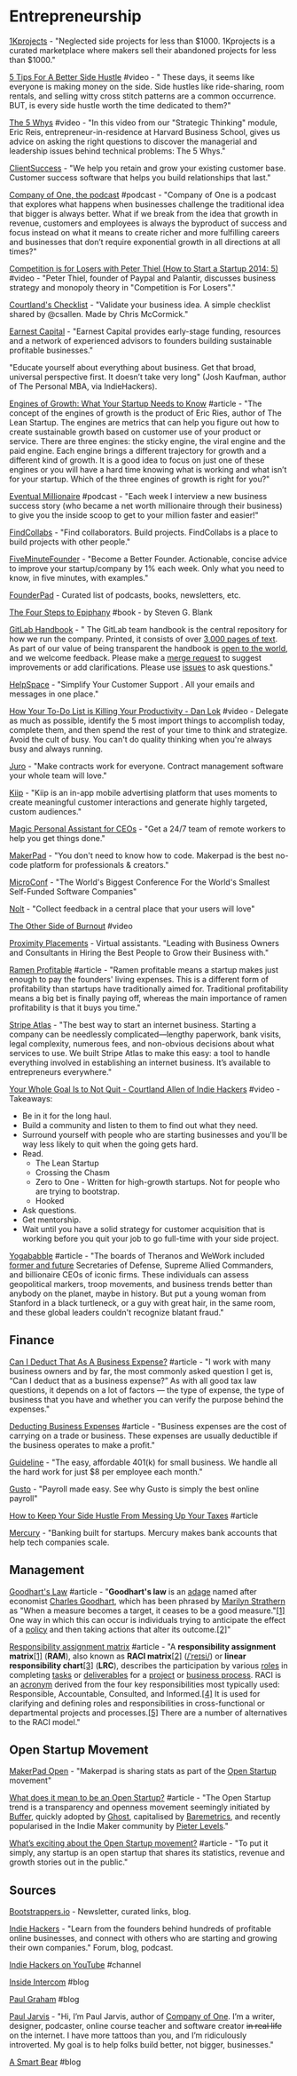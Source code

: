 # Entrepreneurship

[1Kprojects](https://1kprojects.com/) - "Neglected side projects for less than $1000. 1Kprojects is a curated marketplace where makers sell their abandoned projects for less than $1000."

[5 Tips For A Better Side Hustle](https://www.youtube.com/watch?v=U1IvJClaqNI) \#video - "These days, it seems like everyone is making money on the side. Side hustles like ride-sharing, room rentals, and selling witty cross stitch patterns are a common occurrence. BUT, is every side hustle worth the time dedicated to them?"

[The 5 Whys](https://www.youtube.com/watch?v=dkuNImX8Jdo) \#video - "In this video from our "Strategic Thinking" module, Eric Reis, entrepreneur-in-residence at Harvard Business School, gives us advice on asking the right questions to discover the managerial and leadership issues behind technical problems: The 5 Whys."

[ClientSuccess](https://www.clientsuccess.com/) - "We help you retain and grow your existing customer base. Customer success software that helps you build relationships that last."

[Company of One, the podcast](https://ofone.co/company-of-one-podcast/) \#podcast - "Company of One is a podcast that explores what happens when businesses challenge the traditional idea that bigger is always better. What if we break from the idea that growth in revenue, customers and employees is always the byproduct of success and focus instead on what it means to create richer and more fulfilling careers and businesses that don’t require exponential growth in all directions at all times?"

[Competition is for Losers with Peter Thiel \(How to Start a Startup 2014: 5\)](https://www.youtube.com/watch?v=3Fx5Q8xGU8k&feature=youtu.be) \#video - "Peter Thiel, founder of Paypal and Palantir, discusses business strategy and monopoly theory in "Competition is For Losers"."

[Courtland's Checklist](https://courtlandschecklist.com/) - "Validate your business idea. A simple checklist shared by @csallen. Made by Chris McCormick."

[Earnest Capital](https://earnestcapital.com/) - "Earnest Capital provides early-stage funding, resources and a network of experienced advisors to founders building sustainable profitable businesses."

"Educate yourself about everything about business. Get that broad, universal perspective first. It doesn’t take very long" \(Josh Kaufman, author of The Personal MBA, via IndieHackers\).

[Engines of Growth: What Your Startup Needs to Know](https://brandcave.co/blog/engines-of-growth/#:~:text=The%20concept%20of%20the%20engines%20of%20growth%20is,engine%2C%20the%20viral%20engine%20and%20the%20paid%20engine.) \#article - "The concept of the engines of growth is the product of Eric Ries, author of The Lean Startup. The engines are metrics that can help you figure out how to create sustainable growth based on customer use of your product or service. There are three engines: the sticky engine, the viral engine and the paid engine. Each engine brings a different trajectory for growth and a different kind of growth. It is a good idea to focus on just one of these engines or you will have a hard time knowing what is working and what isn’t for your startup. Which of the three engines of growth is right for you?"

[Eventual Millionaire](https://eventualmillionaire.com/) \#podcast - "Each week I interview a new business success story \(who became a net worth millionaire through their business\) to give you the inside scoop to get to your million faster and easier!"

[FindCollabs](https://findcollabs.com/) - "Find collaborators. Build projects. FindCollabs is a place to build projects with other people."

[FiveMinuteFounder](https://www.fiveminutefounder.com/index.html) - "Become a Better Founder. Actionable, concise advice to improve your startup/company by 1% each week. Only what you need to know, in five minutes, with examples."

[FounderPad](https://www.founderpad.co/) - Curated list of podcasts, books, newsletters, etc.

[The Four Steps to Epiphany](https://web.stanford.edu/group/e145/cgi-bin/winter/drupal/upload/handouts/Four_Steps.pdf) \#book - by Steven G. Blank

[GitLab Handbook](https://about.gitlab.com/handbook/) - " The GitLab team handbook is the central repository for how we run the company. Printed, it consists of over [3,000 pages of text](https://about.gitlab.com/handbook/about/#count-handbook-pages). As part of our value of being transparent the handbook is [open to the world](https://gitlab.com/gitlab-com/www-gitlab-com/tree/master/source/handbook), and we welcome feedback. Please make a [merge request](https://gitlab.com/gitlab-com/www-gitlab-com/merge_requests) to suggest improvements or add clarifications. Please use [issues](https://gitlab.com/gitlab-com/www-gitlab-com/issues) to ask questions."

[HelpSpace](https://helpspace.io/) - "Simplify Your Customer Support. All your emails and messages in one place."

[How Your To-Do List is Killing Your Productivity - Dan Lok](https://www.youtube.com/watch?v=HGk3tmodKDE) \#video - Delegate as much as possible, identify the 5 most import things to accomplish today, complete them, and then spend the rest of your time to think and strategize. Avoid the cult of busy. You can't do quality thinking when you're always busy and always running.

[Juro](https://juro.com) - "Make contracts work for everyone. Contract management software your whole team will love."

[Kiip](https://www.kiip.me/) - "Kiip is an in-app mobile advertising platform that uses moments to create meaningful customer interactions and generate highly targeted, custom audiences."

[Magic Personal Assistant for CEOs](https://getmagic.com/) - "Get a 24/7 team of remote workers to help you get things done."

[MakerPad](https://www.makerpad.co/) - "You don't need to know how to code. Makerpad is the best no-code platform for professionals & creators."

[MicroConf](https://www.microconf.com/) - "The World's Biggest Conference For the World's Smallest Self-Funded Software Companies"

[Nolt](https://nolt.io/) - "Collect feedback in a central place that your users will love"

[The Other Side of Burnout](https://www.youtube.com/watch?v=zHMfmcIWXT8) \#video

[Proximity Placements](https://proximityplacements.com/) - Virtual assistants. "Leading with Business Owners and Consultants in Hiring the Best People to Grow their Business with."

[Ramen Profitable](http://www.paulgraham.com/ramenprofitable.html) \#article - "Ramen profitable means a startup makes just enough to pay the founders' living expenses. This is a different form of profitability than startups have traditionally aimed for. Traditional profitability means a big bet is finally paying off, whereas the main importance of ramen profitability is that it buys you time."

[Stripe Atlas](https://stripe.com/atlas) - "The best way to start an internet business. Starting a company can be needlessly complicated—lengthy paperwork, bank visits, legal complexity, numerous fees, and non-obvious decisions about what services to use. We built Stripe Atlas to make this easy: a tool to handle everything involved in establishing an internet business. It’s available to entrepreneurs everywhere."

[Your Whole Goal Is to Not Quit - Courtland Allen of Indie Hackers](https://www.youtube.com/watch?v=HR4nKgDnPHs) \#video  - Takeaways: 

* Be in it for the long haul. 
* Build a community and listen to them to find out what they need. 
* Surround yourself with people who are starting businesses and you'll be way less likely to quit when the going gets hard. 
* Read.
  * The Lean Startup
  * Crossing the Chasm
  * Zero to One - Written for high-growth startups. Not for people who are trying to bootstrap.
  * Hooked
* Ask questions. 
* Get mentorship.
* Wait until you have a solid strategy for customer acquisition that is working before you quit your job to go full-time with your side project.

[Yogababble](https://www.profgalloway.com/yogababble) \#article - "The boards of Theranos and WeWork included [former and future](https://www.businessinsider.com/theranos-former-board-members-henry-kissinger-george-shultz-james-mattis-2019-3) Secretaries of Defense, Supreme Allied Commanders, and billionaire CEOs of iconic firms. These individuals can assess geopolitical markers, troop movements, and business trends better than anybody on the planet, maybe in history. But put a young woman from Stanford in a black turtleneck, or a guy with great hair, in the same room, and these global leaders couldn't recognize blatant fraud."

## Finance

[Can I Deduct That As A Business Expense?](https://www.forbes.com/sites/brianthompson1/2019/03/17/can-i-deduct-that-as-a-business-expense/#39639ab66a15) \#article - "I work with many business owners and by far, the most commonly asked question I get is, “Can I deduct that as a business expense?” As with all good tax law questions, it depends on a lot of factors — the type of expense, the type of business that you have and whether you can verify the purpose behind the expenses."

[Deducting Business Expenses](https://www.irs.gov/businesses/small-businesses-self-employed/deducting-business-expenses) \#article - "Business expenses are the cost of carrying on a trade or business. These expenses are usually deductible if the business operates to make a profit."

[Guideline](https://www.guideline.com/) - "The easy, affordable 401\(k\) for small business. We handle all the hard work for just $8 per employee each month."

[Gusto](https://gusto.com/product/payroll) - "Payroll made easy. See why Gusto is simply the best online payroll"

[How to Keep Your Side Hustle From Messing Up Your Taxes](https://www.daveramsey.com/blog/side-hustle-taxes?utm_source=cnl&utm_medium=email&utm_content=3.15_cnl_blog_elp_tax_control&utm_term=elp_bu&utm_campaign=cnl_newsletter&utm_id=cnl_newsletter&cd17=B2C_DR_CNL_DRCOM-6654_SegE_CNL_200315&email_id=3135022) \#article

[Mercury](https://mercury.co) - "Banking built for startups. Mercury makes bank accounts that help tech companies scale.

## Management

[Goodhart's Law](https://en.wikipedia.org/wiki/Goodhart's_law) \#article - "**Goodhart's law** is an [adage](https://en.wikipedia.org/wiki/Adage) named after economist [Charles Goodhart](https://en.wikipedia.org/wiki/Charles_Goodhart), which has been phrased by [Marilyn Strathern](https://en.wikipedia.org/wiki/Marilyn_Strathern) as "When a measure becomes a target, it ceases to be a good measure."[\[1\]](https://en.wikipedia.org/wiki/Goodhart's_law#cite_note-1) One way in which this can occur is individuals trying to anticipate the effect of a [policy](https://en.wikipedia.org/wiki/Policy) and then taking actions that alter its outcome.[\[2\]](https://en.wikipedia.org/wiki/Goodhart's_law#cite_note-2)"

[Responsibility assignment matrix](https://en.wikipedia.org/wiki/Responsibility_assignment_matrix) \#article - "A **responsibility assignment matrix**[\[1\]](https://en.wikipedia.org/wiki/Responsibility_assignment_matrix#cite_note-pmbok-1) \(**RAM**\), also known as **RACI matrix**[\[2\]](https://en.wikipedia.org/wiki/Responsibility_assignment_matrix#cite_note-2) \([/ˈreɪsi/](https://en.wikipedia.org/wiki/Help:IPA/English)\) or **linear responsibility chart**[\[3\]](https://en.wikipedia.org/wiki/Responsibility_assignment_matrix#cite_note-3) \(**LRC**\), describes the participation by various [roles](https://en.wikipedia.org/wiki/Role) in completing [tasks](https://en.wikipedia.org/wiki/Task_%28project_management%29) or [deliverables](https://en.wikipedia.org/wiki/Deliverable) for a [project](https://en.wikipedia.org/wiki/Project) or [business process](https://en.wikipedia.org/wiki/Business_process). RACI is an [acronym](https://en.wikipedia.org/wiki/Acronym) derived from the four key responsibilities most typically used: Responsible, Accountable, Consulted, and Informed.[\[4\]](https://en.wikipedia.org/wiki/Responsibility_assignment_matrix#cite_note-slaguide-4) It is used for clarifying and defining roles and responsibilities in cross-functional or departmental projects and processes.[\[5\]](https://en.wikipedia.org/wiki/Responsibility_assignment_matrix#cite_note-babok-5) There are a number of alternatives to the RACI model."

## Open Startup Movement

[MakerPad Open](https://www.makerpad.co/open) - "Makerpad is sharing stats as part of the [Open Startup](https://twitter.com/levelsio/status/968219339588493312) movement"

[What does it mean to be an Open Startup?](https://hackernoon.com/what-does-it-mean-to-be-an-open-startup-f4446984189) \#article - "The Open Startup trend is a transparency and openness movement seemingly initiated by [Buffer](https://buffer.com/transparency), quickly adopted by [Ghost](https://ghost.org/open/), capitalised by [Baremetrics](https://demo.baremetrics.com/), and recently popularised in the Indie Maker community by [Pieter Levels](http://open-startup.com/)."

[What’s exciting about the Open Startup movement?](https://blog.productdisrupt.com/whats-exciting-about-the-open-startup-movement-729aaa11b107) \#article - "To put it simply, any startup is an open startup that shares its statistics, revenue and growth stories out in the public."

## Sources

[Bootstrappers.io](https://bootstrappers.io/) - Newsletter, curated links, blog.

[Indie Hackers](https://www.indiehackers.com/) - "Learn from the founders behind hundreds of profitable online businesses, and connect with others who are starting and growing their own companies." Forum, blog, podcast.

[Indie Hackers on YouTube](https://www.youtube.com/channel/UC36zt_eM_gZQXayw_pAdASg/featured) \#channel

[Inside Intercom](https://www.intercom.com/blog/) \#blog

[Paul Graham](http://www.paulgraham.com/articles.html) \#blog

[Paul Jarvis](https://pjrvs.com/about/) - "Hi, I’m Paul Jarvis, author of [Company of One](https://ofone.co/). I’m a writer, designer, podcaster, online course teacher and software creator ~~in real life~~ on the internet. I have more tattoos than you, and I’m ridiculously introverted. My goal is to help folks build better, not bigger, businesses."

[A Smart Bear](https://blog.asmartbear.com/) \#blog

